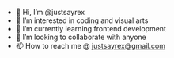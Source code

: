 - 👋 Hi, I’m @justsayrex
- 👀 I’m interested in coding and visual arts
- 🌱 I’m currently learning frontend development
- 💞️ I’m looking to collaborate with anyone
- 📫 How to reach me @ justsayrex@gmail.com

<!---
justsayrex/justsayrex is a ✨ special ✨ repository because its `README.md` (this file) appears on your GitHub profile.
You can click the Preview link to take a look at your changes.
--->
